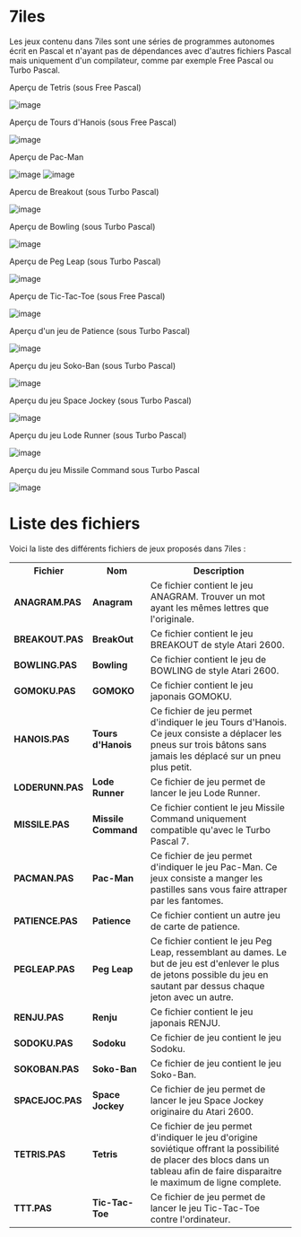 # 7iles

Les jeux contenu dans 7iles sont une séries de programmes autonomes écrit en Pascal et n'ayant pas de dépendances avec d'autres fichiers Pascal mais uniquement d'un compilateur, comme par exemple Free Pascal ou Turbo Pascal.

Aperçu de Tetris (sous Free Pascal)

![image](https://user-images.githubusercontent.com/11842176/132130638-57b5e8d3-50df-4696-834e-1790eb6e7645.png)

Aperçu de Tours d'Hanois (sous Free Pascal)

![image](https://user-images.githubusercontent.com/11842176/132130773-31b4704d-974c-48d3-a9d9-49b31ae1698d.png)

Aperçu de Pac-Man

![image](https://user-images.githubusercontent.com/11842176/181350205-9c10b332-533e-42f3-a578-82db24c9a400.png)
![image](https://user-images.githubusercontent.com/11842176/181349771-4c04f0cd-79e1-444a-929b-5703242b5aeb.png)

Apercu de Breakout (sous Turbo Pascal)

![image](https://user-images.githubusercontent.com/11842176/181775528-e7932f33-f995-4eb9-b465-6a38cbc9411f.png)

Aperçu de Bowling (sous Turbo Pascal)

![image](https://user-images.githubusercontent.com/11842176/181278768-d61424df-c033-45d7-ae1f-402a9a0b9a79.png)

Aperçu de Peg Leap (sous Turbo Pascal)

![image](https://user-images.githubusercontent.com/11842176/181311079-9a050acd-a403-4812-ad54-30a7b416db63.png)

Aperçu de Tic-Tac-Toe (sous Free Pascal)

![image](https://user-images.githubusercontent.com/11842176/181402919-b1cc137a-1c02-4770-bc6d-4104d9712fff.png)

Aperçu d'un jeu de Patience (sous Turbo Pascal)

![image](https://user-images.githubusercontent.com/11842176/181925570-d5e4692e-dada-4d95-acc1-68f542c69291.png)

Aperçu du jeu Soko-Ban (sous Turbo Pascal)

![image](https://user-images.githubusercontent.com/11842176/182032881-cd2cd40f-3105-4afe-bcbf-28d318f85cdf.png)

Aperçu du jeu Space Jockey (sous Turbo Pascal)

![image](https://user-images.githubusercontent.com/11842176/182154290-2a0c0138-ed21-42cb-8a6e-2d3ed05720d8.png)

Aperçu du jeu Lode Runner (sous Turbo Pascal)

![image](https://user-images.githubusercontent.com/11842176/182494992-0f869c14-5ecf-4315-8697-901c3ee5c84a.png)

Aperçu du jeu Missile Command sous Turbo Pascal

![image](https://user-images.githubusercontent.com/11842176/182875951-c8e084ea-2219-441f-a32d-64a7133ada2a.png)

# Liste des fichiers

Voici la liste des différents fichiers de jeux proposés dans 7iles :

<table>
    <tr>
      <th>Fichier</th>
      <th>Nom</th>
      <th>Description</th>
     </tr>
    <tr>
        <td><b>ANAGRAM.PAS</b></td>
        <td><b>Anagram</b></td>
        <td>Ce fichier contient le jeu ANAGRAM. Trouver un mot ayant les mêmes lettres que l'originale.</td>
    </tr>
    <tr> 
      <td><b>BREAKOUT.PAS</b></td>
      <td><b>BreakOut</b></td>
      <td>Ce fichier contient le jeu BREAKOUT de style Atari 2600.</td>
     </tr>
    <tr> 
      <td><b>BOWLING.PAS</b></td>
      <td><b>Bowling</b></td>
      <td>Ce fichier contient le jeu de BOWLING de style Atari 2600.</td>
    </tr>
    <tr>
        <td><b>GOMOKU.PAS<b/></td>
        <td><b>GOMOKO</b></td>
        <td>Ce fichier contient le jeu japonais GOMOKU.</td>
    </tr>
    <tr>
      <td><b>HANOIS.PAS</b></td>
      <td><b>Tours d'Hanois</b></td>
      <td>Ce fichier de jeu permet d'indiquer le jeu Tours d'Hanois. Ce jeux consiste a déplacer les pneus sur trois bâtons sans jamais les déplacé sur un pneu plus petit.</td>
     </tr>
     <tr>
        <td><b>LODERUNN.PAS</b></td>
        <td><b>Lode Runner</b></td>
        <td>Ce fichier de jeu permet de lancer le jeu Lode Runner.</td>
     </tr>
     <tr>
        <td><b>MISSILE.PAS</b></td>
        <td><b>Missile Command</b></td>
        <td>Ce fichier contient le jeu Missile Command uniquement compatible qu'avec le Turbo Pascal 7.</td>
     </tr>
     <tr>
      <td><b>PACMAN.PAS</b></td>
       <td><b>Pac-Man</b></td>
      <td>Ce fichier de jeu permet d'indiquer le jeu Pac-Man. Ce jeux consiste a manger les pastilles sans vous faire attraper par les fantomes.</td>
     </tr>        
     <tr>
        <td><b>PATIENCE.PAS</b></b>
        <td><b>Patience</b></td>
        <td>Ce fichier contient un autre jeu de carte de patience.</td>
      </tr>
     <tr>
        <td><b>PEGLEAP.PAS</b></td>
         <td><b>Peg Leap</b></td>
        <td>Ce fichier contient le jeu Peg Leap, ressemblant au dames. Le but de jeu est d'enlever le plus de jetons possible du jeu en sautant par dessus chaque jeton avec un autre.</td>
     </tr>
    <tr>
        <td><b>RENJU.PAS<b/></td>
        <td><b>Renju</b></td>
        <td>Ce fichier contient le jeu japonais RENJU.</td>
    </tr>            
    <tr>
        <td><b>SODOKU.PAS</b></td>
        <td><b>Sodoku</b></td>
        <td>Ce fichier de jeu contient le jeu Sodoku.</td>
    </tr>
     <tr>
        <td><b>SOKOBAN.PAS</b></td>
        <td><b>Soko-Ban</b></td>
        <td>Ce fichier de jeu contient le jeu Soko-Ban.</td>
    </tr>
    <tr>
       <td><b>SPACEJOC.PAS</b></td>
       <td><b>Space Jockey</b></td>
       <td>Ce fichier de jeu permet de lancer le jeu Space Jockey originaire du Atari 2600.</td>
    </tr>
    <tr>
      <td><b>TETRIS.PAS</b></td>
       <td><b>Tetris</b></td>
      <td>Ce fichier de jeu permet d'indiquer le jeu d'origine soviétique offrant la possibilité de placer des blocs dans un tableau afin de faire disparaitre le maximum de ligne complete. </td>
     </tr>
     <tr>
        <td><b>TTT.PAS</b></td>
         <td><b>Tic-Tac-Toe</b></td>
        <td>Ce fichier de jeu permet de lancer le jeu Tic-Tac-Toe contre l'ordinateur.</td>
     </tr>
</table>
